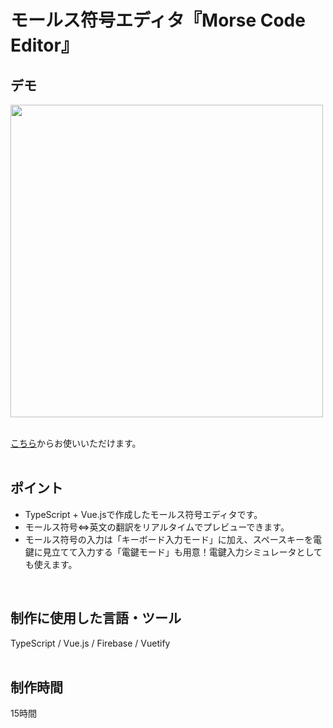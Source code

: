 # モールス符号エディタ『Morse Code Editor』

## デモ
<img src="https://user-images.githubusercontent.com/59694183/85248336-80a56c00-b48b-11ea-86bf-f4733d640ae5.gif" width="500">
<br>
<br>

[こちら](https://morse-code-editor.netlify.app/)からお使いいただけます。
<br>
<br>

## ポイント
- TypeScript + Vue.jsで作成したモールス符号エディタです。
- モールス符号⇔英文の翻訳をリアルタイムでプレビューできます。
- モールス符号の入力は「キーボード入力モード」に加え、スペースキーを電鍵に見立てて入力する「電鍵モード」も用意！電鍵入力シミュレータとしても使えます。
<br>

## 制作に使用した言語・ツール
TypeScript / Vue.js / Firebase / Vuetify
<br>
<br>

## 制作時間
15時間
<br>
<br>


